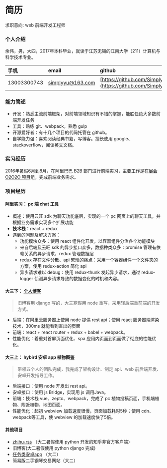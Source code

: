 # 简历
求职意向: web 前端开发工程师

### 个人介绍
余伟，男，大四，2017年本科毕业，就读于江苏无锡的江南大学（211）计算机与科学技术专业。

| 手机 | email     | github | 个人博客     |
| :------------- | :------------- |:------------- | :------------- |
| 13003300743      | simplyyu@163.com       |[https://github.com/SimplyY](https://github.com/SimplyY)      | [http://simplyy.space](http://simplyy.space)       |

### 能力简述
- 开发：熟悉主流前端框架，对前端领域知识有不错的掌握，能胜任绝大多数前端开发任务
- 工具：熟练 git、webpack，熟悉 gulp
- 开源爱好者：有十几个项目的代码托管在 github。
- 自学能力强：喜欢阅读经典书籍，写博客。擅长使用 google、stackoverflow，阅读英文文档。

### 实习经历
2016年暑假6月到8月，在阿里巴巴 B2B 部门进行前端实习，主要工作是在[展会 O2O2O 项目](http://expo.alibaba.com/)组，完成前端业务需求。

### 项目经历
#### 阿里实习： pc 端 chat 工具
- 概述：使用云旺 sdk 为聊天功能底层，实现的一个 pc 网页上的聊天工具，并根据业务需求实现多个扩展功能
- **技术栈**：react + redux
- 遇到的问题及解决方案：
    - 功能模块众多：使用 react 组件化开发，以容器组件分治各个功能模块
    - 来自后端及云旺 sdk 的异步接口众多，数据种类众多：promise 管理有依赖关系的异步请求，redux 管理数据层
    - redux 存在文件分散、api 繁琐的痛点：采用一个容器组件一个文件夹的方案，使用 redux-action 简化 api
    - 异步请求难以 debug：使用 redux-thunk 发起异步请求，通过 redux-logger 侦测异步请求导致的数据变化的时机和内容。

#### 大三下： [个人博客](https://github.com/SimplyY/blog)

> 旧博客用 django 写的，大三寒假用 node 重写，采用轻后端重前端的开发方式。

- 后端：在阿里云服务器上使用 node 提供 rest api；使用 react 服务器端渲染技术，300ms 就能看到直出的页面
- 前端：react + react router + redux + babel + webpack。
- 性能优化：着重对首屏页面优化、spa 应用内页面到页面做了彻底的性能优化。

#### 大三上： hybird 安卓 app 植物图鉴
> 带领五个人的团队完成，我完成了架构设计、制定 api、web 前后端开发、安卓开发指导工作。

- 后端接口：使用 node 开发出 rest api。
- 安卓接口：使用 js Bridge，实现用 js 调用Java。
- 前端：技术栈 vue、zepto、webpack，完成了 pc 植物投稿页面，手机端植物、附近植物、地图页面。
- 性能优化：起初 webview 加载速度很慢，页面加载耗时5秒；使用 cdn、webpack等工具，使 webview 的加载速度快了5倍。

#### 其他项目
- [zhihu-rss](https://github.com/SimplyY/zhihu-rss) （大二暑假使用 python 开发的知乎非官方客户端）
- 旧博客(大二暑假使用 python django 完成)
- [任务类安卓app](https://github.com/jnSimpler/KillExam) （大二）
- 简易版二手钢琴交易网站（大二）
